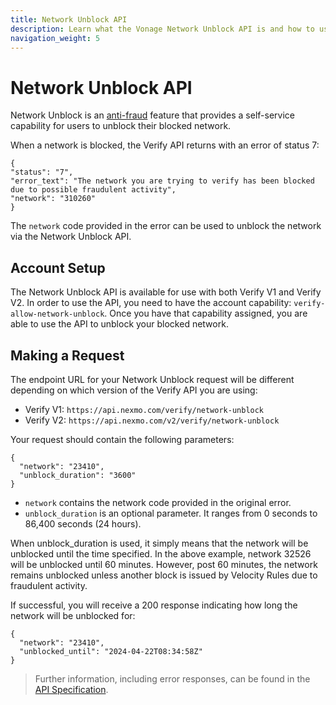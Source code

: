 ```yaml
---
title: Network Unblock API
description: Learn what the Vonage Network Unblock API is and how to use it.
navigation_weight: 5
---
```


# Network Unblock API

Network Unblock is an [anti-fraud](/verify/guides/anti-fraud-system) feature that provides a self-service capability for users to unblock their blocked network.

When a network is blocked, the Verify API returns with an error of status 7:

```
{
"status": "7",
"error_text": "The network you are trying to verify has been blocked due to possible fraudulent activity",
"network": "310260"
}
```

The `network` code provided in the error can be used to unblock the network via the Network Unblock API.

## Account Setup

The Network Unblock API is available for use with both Verify V1 and Verify V2. In order to use the API, you need to have the account capability: `verify-allow-network-unblock`. Once you have that capability assigned, you are able to use the API to unblock your blocked network.

## Making a Request

The endpoint URL for your Network Unblock request will be different depending on which version of the Verify API you are using:

* Verify V1: `https://api.nexmo.com/verify/network-unblock`
* Verify V2: `https://api.nexmo.com/v2/verify/network-unblock`

Your request should contain the following parameters:

```
{
  "network": "23410",
  "unblock_duration": "3600"
}
```

* `network` contains the network code provided in the original error.
* `unblock_duration` is an optional parameter. It ranges from 0 seconds to 86,400 seconds (24 hours).

When unblock_duration is used, it simply means that the network will be unblocked until the time specified. In the above example, network 32526 will be unblocked until 60 minutes. However, post 60 minutes, the network remains unblocked unless another block is issued by Velocity Rules due to fraudulent activity.

If successful, you will receive a 200 response indicating how long the network will be unblocked for:

```
{
  "network": "23410",
  "unblocked_until": "2024-04-22T08:34:58Z"
}
```

> Further information, including error responses, can be found in the [API Specification](/api/verify#networkUnblock).
